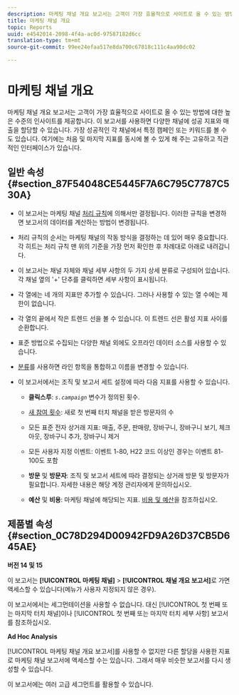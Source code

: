 ```yaml
---
description: 마케팅 채널 개요 보고서는 고객이 가장 효율적으로 사이트로 올 수 있는 방법에 대한 높은 수준의 인사이트를 제공합니다. 이 보고서를 사용하면 다양한 채널에 성공 지표와 매출을 할당할 수 있습니다. 가장 성공적인 각 채널에서 특정 캠페인 또는 키워드를 볼 수도 있습니다. 여기에는 처음 및 마지막 지표를 동시에 볼 수 있게 해 주는 고유하고 직관적인 인터페이스가 있습니다.
title: 마케팅 채널 개요
topic: Reports
uuid: e4542014-2098-4f4a-ac0d-97587182d6cc
translation-type: tm+mt
source-git-commit: 99ee24efaa517e8da700c67818c111c4aa90dc02

---
```



# 마케팅 채널 개요

마케팅 채널 개요 보고서는 고객이 가장 효율적으로 사이트로 올 수 있는 방법에 대한 높은 수준의 인사이트를 제공합니다. 이 보고서를 사용하면 다양한 채널에 성공 지표와 매출을 할당할 수 있습니다. 가장 성공적인 각 채널에서 특정 캠페인 또는 키워드를 볼 수도 있습니다. 여기에는 처음 및 마지막 지표를 동시에 볼 수 있게 해 주는 고유하고 직관적인 인터페이스가 있습니다.

## 일반 속성 {#section_87F54048CE5445F7A6C795C7787C530A}

* 이 보고서는 마케팅 채널 [처리 규칙](https://marketing.adobe.com/resources/help/ko_KR/mchannel/c_channels_rules.html)에 의해서만 결정됩니다. 이러한 규칙을 변경하면 보고서의 데이터를 계산하는 방법이 변경됩니다.
* 처리 규칙의 순서는 마케팅 채널의 작동 방식을 결정하는 데 있어 매우 중요합니다. 각 히트는 처리 규칙 맨 위의 기준을 가장 먼저 확인한 후 차례대로 아래로 내려갑니다.
* 이 보고서는 채널 자체와 채널 세부 사항의 두 가지 상세 분류로 구성되어 있습니다. 각 채널 옆의 &#39;+&#39; 단추를 클릭하면 세부 사항이 표시됩니다.
* 각 열에는 네 개의 지표만 추가할 수 있습니다. 그러나 사용할 수 있는 열 수에는 제한이 없습니다.
* 각 열의 끝에서 작은 트렌드 선을 볼 수 있습니다. 이 트렌드 선은 활성 지표 사이를 순환합니다.
* 표준 방법으로 수집되는 다양한 채널 외에도 오프라인 데이터 소스를 사용할 수 있습니다.
* [분류](https://marketing.adobe.com/resources/help/ko_KR/mchannel/t_classifications.html)를 사용하면 라인 항목을 통합하고 이름을 변경할 수 있습니다.
* 이 보고서에서는 조직 및 보고서 세트 설정에 따라 다음 지표를 사용할 수 있습니다.

   * **클릭스루**: *`s.campaign`* 변수가 정의된 횟수.

   * [새 참여 횟수](https://marketing.adobe.com/resources/help/ko_KR/mchannel/t_visitor_engagement.html): 새로 첫 번째 터치 채널을 받은 방문자의 수
   * 모든 표준 전자 상거래 지표: 매출, 주문, 판매량, 장바구니, 장바구니 보기, 체크아웃, 장바구니 추가, 장바구니 제거
   * 모든 사용자 지정 이벤트: 이벤트 1-80, H22 코드 이상인 경우는 이벤트 81-100도 포함
   * **방문** 및 **방문자**: 조직 및 보고서 세트에 따라 결정되는 상거래 방문 및 방문자가 필요합니다. 자세한 내용은 해당 계정 관리자에게 문의하십시오.

   * **예산** 및 **비용**: 마케팅 채널에 해당되는 지표. [비용 및 예산](https://marketing.adobe.com/resources/help/ko_KR/mchannel/c_overview_budget.html)을 참조하십시오.

## 제품별 속성 {#section_0C78D294D00942FD9A26D37CB5D645AE}

**버전 14 및 15**

이 보고서는 **[!UICONTROL 마케팅 채널]** > **[!UICONTROL 채널 개요 보고서]**&#x200B;로 가면 액세스할 수 있습니다(메뉴가 사용자 지정되지 않은 경우).

이 보고서에서는 세그먼테이션을 사용할 수 없습니다. 대신 [!UICONTROL 첫 번째 또는 마지막 터치 채널]이나 [!UICONTROL 첫 번째 또는 마지막 터치 세부 사항] 보고서를 참조하십시오.

**Ad Hoc Analysis**

[!UICONTROL 마케팅 채널 개요 보고서]를 사용할 수 없지만 다른 할당을 사용한 지표로 마케팅 채널 보고서에 액세스할 수는 있습니다. 그래서 매우 비슷한 보고서를 다시 생성할 수 있습니다.

이 보고서에는 여러 고급 세그먼트를 활용할 수 있습니다.

